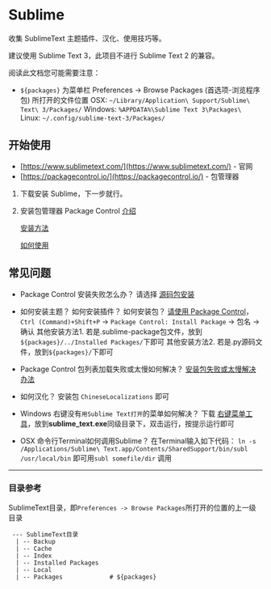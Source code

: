 # Sublime

收集 SublimeText 主题插件、汉化、使用技巧等。

建议使用 Sublime Text 3，此项目不进行 Sublime Text 2 的兼容。

阅读此文档您可能需要注意：

- `${packages}` 为菜单栏 Preferences -> Browse Packages (首选项-浏览程序包) 所打开的文件位置
    OSX: `~/Library/Application\ Support/Sublime\ Text\ 3/Packages/`
    Windows: `%APPDATA%\Sublime Text 3\Packages\`
    Linux: `~/.config/sublime-text-3/Packages/`

## 开始使用

- [https://www.sublimetext.com/](https://www.sublimetext.com/) - 官网
- [https://packagecontrol.io/](https://packagecontrol.io/) - 包管理器

1. 下载安装 Sublime，下一步就行。

2. 安装包管理器 Package Control [介绍](https://github.com/wilon/sublime/blob/master/PackageControl.md#package-control)

    [安装方法](https://github.com/wilon/sublime/blob/master/PackageControl.md#安装-package-control)

    [如何使用](https://github.com/wilon/sublime/blob/master/PackageControl.md#使用-package-control)

## 常见问题

- Package Control 安装失败怎么办？
    请选择 [源码包安装](https://github.com/wilon/sublime/blob/master/PackageControl.md#安装-package-control)

- 如何安装主题？ 如何安装插件？ 如何安装包？
    [请使用 Package Control](https://github.com/wilon/sublime/blob/master/PackageControl.md#package-control)，`Ctrl (Command)+Shift+P` -> `Package Control: Install Package` -> 包名 -> 确认
    其他安装方法1. 若是.sublime-package包文件，放到`${packages}/../Installed Packages/`下即可
    其他安装方法2. 若是.py源码文件，放到`${packages}/`下即可

- Package Control 包列表加载失败或太慢如何解决？
    [安装包失败或太慢解决办法](https://github.com/wilon/sublime/blob/master/PackageControl.md#package-control-安装插件失败或太慢解决办法)

- 如何汉化？
    安装包 `ChineseLocalizations` 即可

- Windows 右键没有`用Sublime Text打开`的菜单如何解决？
    下载 [右键菜单工具](https://github.com/wilon/sublime/raw/master/download/win_right_click_menu.bat)，放到**sublime_text.exe**同级目录下，双击运行，按提示运行即可

- OSX 命令行Terminal如何调用Sublime？
    在Terminal输入如下代码：
    `ln -s /Applications/Sublime\ Text.app/Contents/SharedSupport/bin/subl /usr/local/bin`
    即可用`subl somefile/dir` 调用

----

### 目录参考

SublimeText目录，即``` Preferences -> Browse Packages ```所打开的位置的上一级目录

```
 --- SublimeText目录
  | -- Backup
  | -- Cache
  | -- Index
  | -- Installed Packages
  | -- Local
  | -- Packages             # ${packages}
```






